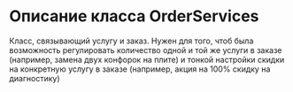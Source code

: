 # Описание класса OrderServices
<p>Класс, связывающий услугу и заказ. Нужен для того, чтоб была возможность регулировать количество одной и той же услуги в заказе (например, замена двух конфорок на плите) и тонкой настройки скидки на конкретную услугу в заказе (например, акция на 100% скидку на диагностику)</p>
